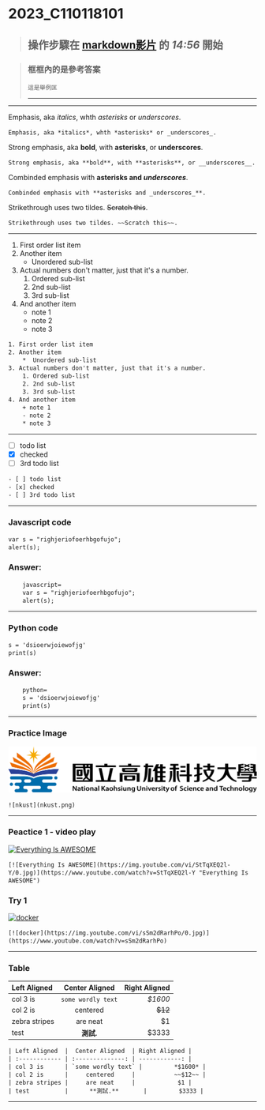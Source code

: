 # 2023_C110118101

>操作步驟在 [markdown影片](https://nkusto365-my.sharepoint.com/:v:/g/personal/10979_office365_nkust_edu_tw/EVH2K_Ipn2pMoQAQy3mhfhsB3wKPzy2Ggr-I3TFMS6AoQQ?e=Y7bfFi) 的 *14:56* 開始
>---

>### 框框內的是參考答案
> ```
> 這是舉例匡
> ```
>---

---

Emphasis, aka *italics*, whth *asterisks* or _underscores_.

``` 
Emphasis, aka *italics*, whth *asterisks* or _underscores_.
```

Strong emphasis, aka **bold**, with **asterisks**, or __underscores__.

```
Strong emphasis, aka **bold**, with **asterisks**, or __underscores__.
```

Combinded emphasis with **asterisks and _underscores_**.

```
Combinded emphasis with **asterisks and _underscores_**.
```

Strikethrough uses two tildes. ~~Scratch this~~.

```
Strikethrough uses two tildes. ~~Scratch this~~.
```


---

1. First order list item
2. Another item
   *  Unordered sub-list
3. Actual numbers don't matter, just that it's a number.
   1.  Ordered sub-list
   2.  2nd sub-list
   3.  3rd sub-list
4. And another item
   + note 1
   + note 2
   * note 3

```
1. First order list item
2. Another item
    *  Unordered sub-list
3. Actual numbers don't matter, just that it's a number.
    1. Ordered sub-list
    2. 2nd sub-list
    3. 3rd sub-list
4. And another item
    + note 1
    - note 2
    * note 3
```

---

- [ ] todo list
- [x] checked
- [ ] 3rd todo list

```
- [ ] todo list
- [x] checked
- [ ] 3rd todo list
```

---

### Javascript code
```javascript=
var s = "righjeriofoerhbgofujo";
alert(s);
```

### Answer:
```
    javascript=
    var s = "righjeriofoerhbgofujo";
    alert(s);
```

---

### Python code
```python=
s = 'dsioerwjoiewofjg'
print(s)
```

### Answer:
```
    python=
    s = 'dsioerwjoiewofjg'
    print(s)
```

---
### Practice Image

![nkust](nkust.png)

```
![nkust](nkust.png)
```

---

### Peactice 1 - video play

[![Everything Is AWESOME](https://img.youtube.com/vi/StTqXEQ2l-Y/0.jpg)](https://www.youtube.com/watch?v=StTqXEQ2l-Y "Everything Is AWESOME")

```
[![Everything Is AWESOME](https://img.youtube.com/vi/StTqXEQ2l-Y/0.jpg)](https://www.youtube.com/watch?v=StTqXEQ2l-Y "Everything Is AWESOME")
```

### Try 1

[![docker](https://img.youtube.com/vi/sSm2dRarhPo/0.jpg)](https://www.youtube.com/watch?v=sSm2dRarhPo)

```
[![docker](https://img.youtube.com/vi/sSm2dRarhPo/0.jpg)](https://www.youtube.com/watch?v=sSm2dRarhPo)
```

---
### Table

| Left Aligned  |  Center Aligned  | Right Aligned |
| :------------ | :--------------: | ------------: |
| col 3 is      | `some wordly text` |         *$1600* |
| col 2 is      |     centered     |           ~~$12~~ |
| zebra stripes |     are neat     |            $1 |
| test          |      **測試.**       |         $3333 |

```
| Left Aligned  |  Center Aligned  | Right Aligned |
| :------------ | :--------------: | ------------: |
| col 3 is      | `some wordly text` |         *$1600* |
| col 2 is      |     centered     |           ~~$12~~ |
| zebra stripes |     are neat     |            $1 |
| test          |      **測試.**       |         $3333 |
```

---

